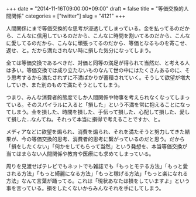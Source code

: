 +++
date = "2014-11-16T09:00:00+09:00"
draft = false
title = "等価交換的人間関係"
categories = ["twitter"]
slug = "4121"
+++

人間関係にまで等価交換的な思考が浸透してしまっている。金を払ってるのだから、こんなに信用しているのだから、こんなに時間を割いてるのだから、こんなに愛してるのだから、こんなに頑張ってるのだから、等価となるものを寄こせ、返せ、と。だから満たされない時に損した気分になってしまう。

全ては等価交換であるべきだ、対価と同等の満足が得られて当然だ、と考える人は多い。等価交換では成り立たないものなんて世の中にはたくさんあるのに、そう思考するから満たされずに不満ばかりが蓄積されていく。そうして欲望が増大していき、また別のもので満たそうとしてしまう。

つまり、みんな消費者的態度でしか人間関係や物事を考えられなくなってしまっている。そのスパイラルに入ると「損した」という不満を常に抱えることになってしまう。金を損した、時間を損した、手伝って損した、心配して損した、愛して損した…なんてね。それって本当に損得で考えることですか、と。

メディアなどに欲望を煽られ、消費を煽られ、それを満たそうと努力してきた結果が、今の等価交換的思考、消費者的思考に繋がっているのだと思う。だから「損をしたくない」「何かをしてもらって当然」という発想を、本当等価交換が当てはまらない人間関係や教育や医療にも求めてしまっている。

周りを見渡せばテレビでもネットでも雑誌でも「もっとモテる方法」「もっと愛される方法」「もっと綺麗になる方法」「もっと稼げる方法」「もっと楽になれる方法」なんて言葉が踊ってる。これは「現状あなたは損をしていますよ」という事を言っている。損をしたくないからみんなそれを手にしてしまう。
